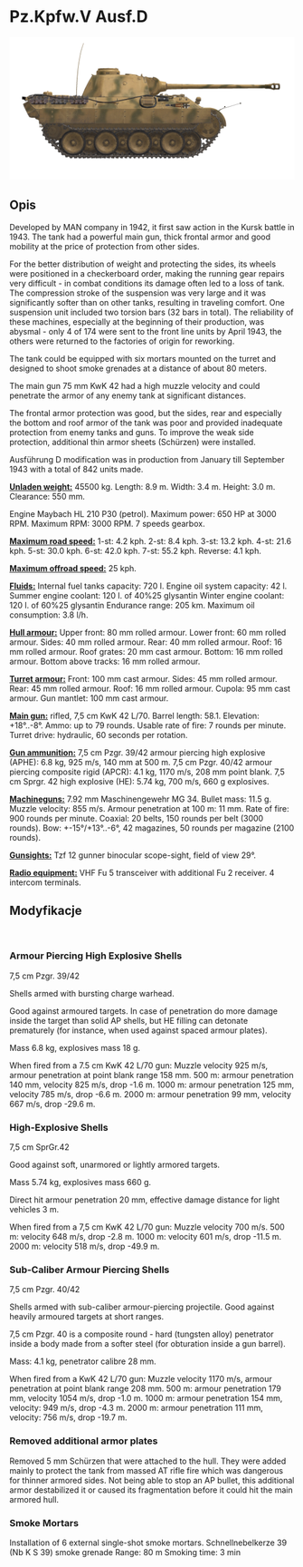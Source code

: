 ﻿# Pz.Kpfw.V Ausf.D

![_pzv-d](../images/_pzv-d.png)

## Opis

Developed by MAN company in 1942, it first saw action in the Kursk battle in 1943. The tank had a powerful main gun, thick frontal armor and good mobility at the price of protection from other sides.

For the better distribution of weight and protecting the sides, its wheels were positioned in a checkerboard order, making the running gear repairs very difficult - in combat conditions its damage often led to a loss of tank. The compression stroke of the suspension was very large and it was significantly softer than on other tanks, resulting in traveling comfort. One suspension unit included two torsion bars (32 bars in total). The reliability of these machines, especially at the beginning of their production, was abysmal - only 4 of 174 were sent to the front line units by April 1943, the others were returned to the factories of origin for reworking.

The tank could be equipped with six mortars mounted on the turret and designed to shoot smoke grenades at a distance of about 80 meters.

The main gun 75 mm KwK 42 had a high muzzle velocity and could penetrate the armor of any enemy tank at significant distances.

The frontal armor protection was good, but the sides, rear and especially the bottom and roof armor of the tank was poor and provided inadequate protection from enemy tanks and guns. To improve the weak side protection, additional thin armor sheets (Schürzen) were installed.

Ausführung D modification was in production from January till September 1943 with a total of 842 units made.

<b><u>Unladen weight:</u></b> 45500 kg.
Length: 8.9 m.
Width: 3.4 m.
Height: 3.0 m.
Clearance: 550 mm.

Engine Maybach HL 210 P30 (petrol).
Maximum power: 650 HP at 3000 RPM.
Maximum RPM: 3000 RPM.
7 speeds gearbox.

<b><u>Maximum road speed:</u></b>
1-st: 4.2 kph.
2-st: 8.4 kph.
3-st: 13.2 kph.
4-st: 21.6 kph.
5-st: 30.0 kph.
6-st: 42.0 kph.
7-st: 55.2 kph.
Reverse: 4.1 kph.

<b><u>Maximum offroad speed:</u></b> 25 kph.

<b><u>Fluids:</u></b>
Internal fuel tanks capacity: 720 l.
Engine oil system capacity: 42 l.
Summer engine coolant: 120 l. of 40%25 glysantin
Winter engine coolant: 120 l. of 60%25 glysantin
Endurance range: 205 km.
Maximum oil consumption: 3.8 l/h.

<b><u>Hull armour:</u></b>
Upper front: 80 mm rolled armour.
Lower front: 60 mm rolled armour.
Sides: 40 mm rolled armour.
Rear: 40 mm rolled armour.
Roof: 16 mm rolled armour.
Roof grates: 20 mm cast armour.
Bottom: 16 mm rolled armour.
Bottom above tracks: 16 mm rolled armour.

<b><u>Turret armour:</u></b>
Front: 100 mm cast armour.
Sides: 45 mm rolled armour.
Rear: 45 mm rolled armour.
Roof: 16 mm rolled armour.
Cupola: 95 mm cast armour.
Gun mantlet: 100 mm cast armour.

<b><u>Main gun:</u></b> rifled, 7,5 cm KwK 42 L/70.
Barrel length: 58.1.
Elevation: +18°..-8°.
Ammo: up to 79 rounds.
Usable rate of fire: 7 rounds per minute.
Turret drive: hydraulic, 60 seconds per rotation.

<b><u>Gun ammunition:</u></b>
7,5 cm Pzgr. 39/42 armour piercing high explosive (APHE): 6.8 kg, 925 m/s, 140 mm at 500 m.
7,5 cm Pzgr. 40/42 armour piercing composite rigid (APCR): 4.1 kg, 1170 m/s, 208 mm point blank.
7,5 cm Sprgr. 42 high explosive (HE): 5.74 kg, 700 m/s, 660 g explosives.

<b><u>Machineguns:</u></b> 7.92 mm Maschinengewehr MG 34.
Bullet mass: 11.5 g.
Muzzle velocity: 855 m/s.
Armour penetration at 100 m: 11 mm.
Rate of fire: 900 rounds per minute.
Coaxial: 20 belts, 150 rounds per belt (3000 rounds).
Bow: +-15°/+13°..-6°, 42 magazines, 50 rounds per magazine (2100 rounds).

<b><u>Gunsights:</u></b>
Tzf 12 gunner binocular scope-sight, field of view 29°.

<b><u>Radio equipment:</u></b>
VHF Fu 5 transceiver with additional Fu 2 receiver.
4 intercom terminals.


## Modyfikacje
﻿

### Armour Piercing High Explosive Shells

7,5 cm Pzgr. 39/42

Shells armed with bursting charge warhead.

Good against armoured targets. In case of penetration do more damage inside the target than solid AP shells, but HE filling can detonate prematurely (for instance, when used against spaced armour plates).

Mass 6.8 kg, explosives mass 18 g.

When fired from a 7.5 cm KwK 42 L/70 gun:
Muzzle velocity 925 m/s, armour penetration at point blank range 158 mm.
500 m: armour penetration 140 mm, velocity 825 m/s, drop -1.6 m.
1000 m: armour penetration 125 mm, velocity 785 m/s, drop -6.6 m.
2000 m: armour penetration 99 mm, velocity 667 m/s, drop -29.6 m.﻿

### High-Explosive Shells

7,5 cm SprGr.42

Good against soft, unarmored or lightly armored targets.

Mass 5.74 kg, explosives mass 660 g.

Direct hit armour penetration 20 mm, effective damage distance for light vehicles 3 m.

When fired from a 7,5 cm KwK 42 L/70 gun:
Muzzle velocity 700 m/s.
500 m: velocity 648 m/s, drop -2.8 m.
1000 m: velocity 601 m/s, drop -11.5 m.
2000 m: velocity 518 m/s, drop -49.9 m.﻿

### Sub-Caliber Armour Piercing Shells

7,5 cm Pzgr. 40/42

Shells armed with sub-caliber armour-piercing projectile. Good against heavily armoured targets at short ranges.

7,5 cm Pzgr. 40 is a composite round - hard (tungsten alloy) penetrator inside a body made from a softer steel (for obturation inside a gun barrel).

Mass: 4.1 kg, penetrator calibre 28 mm.

When fired from a KwK 42 L/70 gun:
Muzzle velocity 1170 m/s, armour penetration at point blank range 208 mm.
500 m: armour penetration 179 mm, velocity 1054 m/s, drop -1.0 m.
1000 m: armour penetration 154 mm, velocity: 949 m/s, drop -4.3 m.
2000 m: armour penetration 111 mm, velocity: 756 m/s, drop -19.7 m.﻿

### Removed additional armor plates

Removed 5 mm Schürzen that were attached to the hull. They were added mainly to protect the tank from massed AT rifle fire which was dangerous for thinner armored sides. Not being able to stop an AP bullet, this additional armor destabilized it or caused its fragmentation before it could hit the main armored hull.﻿

### Smoke Mortars

Installation of 6 external single-shot smoke mortars.
Schnellnebelkerze 39 (Nb K S 39) smoke grenade
Range: 80 m
Smoking time: 3 min